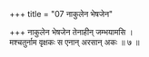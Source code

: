 +++
title = "07 नाकुलेन भेषजेन"

+++
नाकुलेन भेषजेन तेनाहीन् जम्भयामसि ।  
मश्चतुर्नाम वृक्षकः स एनान् अरसान् अकः ॥ ७ ॥